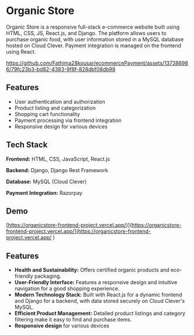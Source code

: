 

# Organic Store

Organic Store is a responsive full-stack e-commerce website built using HTML, CSS, JS, React.js, and Django. The platform allows users to purchase organic food, with user information stored in a MySQL database hosted on Cloud Clever. Payment integration is managed on the frontend using React.




https://github.com/Fathima28kousar/ecommercePayment/assets/137386986/79fc23b3-bd82-4383-9f8f-828dbf08db98



## Features

- User authentication and authorization
- Product listing and categorization
- Shopping cart functionality
- Payment processing via frontend integration
- Responsive design for various devices


## Tech Stack

**Frontend:** HTML, CSS, JavaScript, React.js

**Backend:** Django, Django Rest Framework

**Database:** MySQL (Cloud Clever)

**Payment Integration:** Razorpay


## Demo
[https://organicstore-frontend-project.vercel.app/)](https://organicstore-frontend-project.vercel.app/](https://organicstore-frontend-project.vercel.app/
)


## Features

- **Health and Sustainability:**  Offers certified organic products and eco-friendly packaging.
- **User-Friendly Interface:** Features a responsive design and intuitive navigation for a good shopping experience.
- **Modern Technology Stack:** Built with React.js for a dynamic frontend and Django for a backend, with data stored securely on Cloud Clever's MySQL.
- **Efficient Product Management:** Detailed product listings and category filtering make it easy to find and purchase items.
- **Responsive design** for various devices


